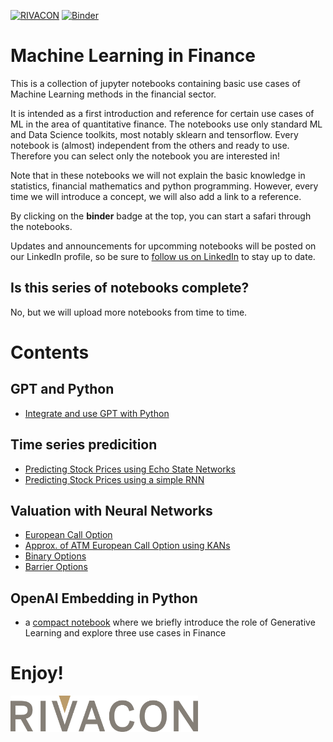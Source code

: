 [![RIVACON](https://img.shields.io/badge/powered%20by-RIVACON-lightgrey.svg)](https://www.rivacon.com/en/)
[![Binder](https://mybinder.org/badge_logo.svg)](https://mybinder.org/v2/gh/RIVACON/ML_In_Finance/main)

# Machine Learning in Finance

This is a collection of jupyter notebooks containing basic use cases of Machine Learning methods in the financial sector.

It is intended as a first introduction and reference for certain use cases of ML in the area of quantitative finance. The notebooks use only standard ML and Data Science toolkits, most notably sklearn and tensorflow.
Every notebook is (almost) independent from the others and ready to use. Therefore you can select only the notebook you are interested in!

Note that in these notebooks we will not explain the basic knowledge in statistics, financial mathematics and python programming.
However, every time we will introduce a concept, we will also add a link to a reference. 

By clicking on the **binder** badge at the top, you can start a safari through the notebooks. 

Updates and announcements for upcomming notebooks will be posted on our LinkedIn profile, so be sure to [follow us on LinkedIn](https://de.linkedin.com/company/rivacon-gmbh) to stay up to date.


## Is this series of notebooks complete?

No, but we will upload more notebooks from time to time.

# Contents

## GPT and Python

- [Integrate and use GPT with Python](GPT_and_Python/GPT_and_Python.ipynb)

## Time series predicition 

- [Predicting Stock Prices using Echo State Networks](Time_Series_Predicition/Predicting_Stock_Prices_ESN.ipynb)
- [Predicting Stock Prices using a simple RNN](Time_Series_Predicition/Predicting_Stock_Prices_SimpleRNN.ipynb)

## Valuation with Neural Networks

- [European Call Option](Valuation_with_Neural_Networks/European_Call_Option.ipynb)
- [Approx. of ATM European Call Option using KANs](Valuation_with_Neural_Networks/Approx_ATM_Call_Option_using_KAN.ipynb)
- [Binary Options](Valuation_with_Neural_Networks/Binary_Options.ipynb)
- [Barrier Options](Valuation_with_Neural_Networks/Barrier_Options.ipynb)

## OpenAI Embedding in Python
 - a [compact notebook](01_openai_embedding/notebook_openai_public.ipynb)
    where we briefly introduce the role of Generative Learning and explore
    three use cases in Finance


# Enjoy!

[<img src="images/logo.png" width='300px'>](https://www.rivacon.com/en/)
